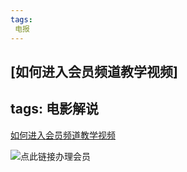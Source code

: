 ```yaml
---
tags:
 电报
---
```

[如何进入会员频道教学视频]
---
tags:
 电影解说
---
[如何进入会员频道教学视频](https://www.canva.cn/design/DAFRLqPoDo4/watch)


![点此链接办理会员](https://jxqt.github.io/D9C5EC0C-B243-4FAA-8126-9C1B01C37367.jpeg)
